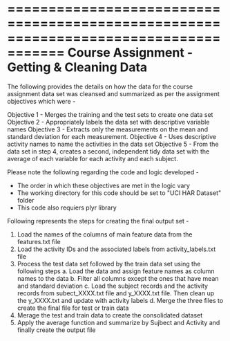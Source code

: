 =====================================================================================
Course Assignment - Getting & Cleaning Data
=====================================================================================

The following provides the details on how the data for the course
assignment data set was cleansed and summarized as per the 
assignment objectives which were -

Objective 1 - Merges the training and the test sets to create one data set
Objective 2 - Appropriately labels the data set with descriptive variable names
Objective 3 - Extracts only the measurements on the mean and standard deviation for 
	      each measurement. 
Objective 4 - Uses descriptive activity names to name the activities in the data set
Objective 5 - From the data set in step 4, creates a second, independent tidy data 
              set with the average of each variable for each activity and each subject.

Please note the following regarding the code and logic developed -
- The order in which these objectives are met in the logic vary
- The working directory for this code should be set to "UCI HAR Dataset" folder 
- This code also requiers plyr library

Following represents the steps for creating the final output set -

1. Load the names of the columns of main feature data from the features.txt file
2. Load the activity IDs and the associated labels from activity_labels.txt file
3. Process the test data set followed by the train data set using the following steps
    a. Load the data and assign feature names as column names to the data
    b. Filter all columns except the ones that have mean and standard deviation
    c. Load the subject records and the activity records from subect_XXXX.txt file
       and y_XXXX.txt file. Then clean up the y_XXXX.txt and update with activity labels
    d. Merge the three files to create the final file for test or train data
4. Merage the test and train data to create the consolidated dataset
5. Apply the average function and summarize by Sujbect and Activity and finally
   create the output file